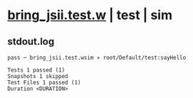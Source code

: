 # [bring_jsii.test.w](../../../../../tests/valid/bring_jsii.test.w) | test | sim

## stdout.log
```log
pass ─ bring_jsii.test.wsim » root/Default/test:sayHello

Tests 1 passed (1)
Snapshots 1 skipped
Test Files 1 passed (1)
Duration <DURATION>
```

